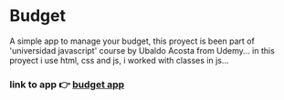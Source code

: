 # Budget
A simple app to manage your budget, this proyect is been part of 'universidad javascript' course by Ubaldo Acosta from Udemy...
in this proyect i use html, css and js, i worked with classes in js...


### link to app  👉 [budget app](https://mickyrendon.github.io/presupuesto/)


